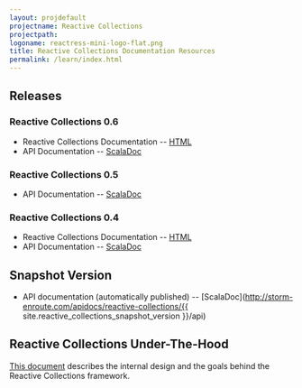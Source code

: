 ```yaml
---
layout: projdefault
projectname: Reactive Collections
projectpath: 
logoname: reactress-mini-logo-flat.png
title: Reactive Collections Documentation Resources
permalink: /learn/index.html
---
```




## Releases


### Reactive Collections 0.6

- Reactive Collections Documentation -- [HTML](/docs/0.6/)
- API Documentation -- [ScalaDoc](http://storm-enroute.com/apidocs/reactive-collections/0.6-SNAPSHOT/api)


### Reactive Collections 0.5

- API Documentation -- [ScalaDoc](http://storm-enroute.com/apidocs/reactive-collections/0.5/api)


### Reactive Collections 0.4

- Reactive Collections Documentation -- [HTML](/docs/0.4/)
- API Documentation -- [ScalaDoc](http://storm-enroute.com/apidocs/reactive-collections/0.4/api)


## Snapshot Version

- API documentation (automatically published) -- [ScalaDoc](http://storm-enroute.com/apidocs/reactive-collections/{{ site.reactive_collections_snapshot_version }}/api)


## Reactive Collections Under-The-Hood

[This document](/under-the-hood/) describes the internal design and the goals behind the Reactive Collections framework.


